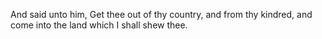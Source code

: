And said unto him, Get thee out of thy country, and from thy kindred, and come into the land which I shall shew thee.
